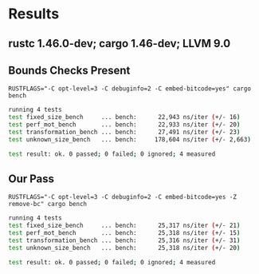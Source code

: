# Results

## rustc 1.46.0-dev; cargo 1.46-dev; LLVM 9.0

## Bounds Checks Present

`RUSTFLAGS="-C opt-level=3 -C debuginfo=2 -C embed-bitcode=yes" cargo bench`

```sh
running 4 tests
test fixed_size_bench     ... bench:      22,943 ns/iter (+/- 16)
test perf_mot_bench       ... bench:      22,933 ns/iter (+/- 20)
test transformation_bench ... bench:      27,491 ns/iter (+/- 23)
test unknown_size_bench   ... bench:     178,604 ns/iter (+/- 2,663)

test result: ok. 0 passed; 0 failed; 0 ignored; 4 measured
```

## Our Pass

`RUSTFLAGS="-C opt-level=3 -C debuginfo=2 -C embed-bitcode=yes -Z remove-bc" cargo bench`

```sh
running 4 tests
test fixed_size_bench     ... bench:      25,317 ns/iter (+/- 21)
test perf_mot_bench       ... bench:      25,318 ns/iter (+/- 15)
test transformation_bench ... bench:      25,316 ns/iter (+/- 31)
test unknown_size_bench   ... bench:      25,318 ns/iter (+/- 20)

test result: ok. 0 passed; 0 failed; 0 ignored; 4 measured
```
